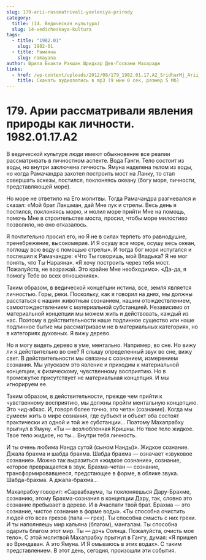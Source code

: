 ```yaml
---
slug: 179-arii-rassmatrivali-yavleniya-prirody
category:
  title: (14. Ведическая культура)
  slug: 14-vedicheskaya-kultura
tags:
  - title: "1982.01"
    slug: 1982-01
  - title: Рамаяна
    slug: ramayana
author: Шрила Бхакти Ракшак Шридхар Дев-Госвами Махарадж
links:
  - href: /wp-content/uploads/2012/08/179_1982.01.17.A2_SridharMj_Arii_rassmatrivali_yavleniya_prirody_kak_lichnosti.mp3
    title: Скачать аудиозапись в mp3 (9 мин 0 сек, размер 5 Мб)
---
```


# 179. Арии рассматривали явления природы как личности. 1982.01.17.A2

В ведической культуре люди имеют обыкновение все реалии рассматривать в личностном аспекте. Вода Ганги. Тело состоит из воды, но внутри заключена личность. Ямуна наделена телом из воды, но когда Рамачандра захотел построить мост на Ланку, то стал совершать аскезы, постился, поклоняясь океану (богу моря, личности, представляющей море).

Но море не ответило на Его молитвы. Тогда Рамачандра разгневался и сказал: «Мой брат Лакшман, дай Мне лук и стрелы. Весь день я постился, поклоняясь морю, и молил море прийти Мне на помощь, помочь Мне в строительстве моста, просил, чтобы море милостиво позволило, но оно отказалось.

Я почтительно просил его, но Я не в силах терпеть это равнодушие, пренебрежение, высокомерие. И Я осушу все море, осушу весь океан, поглощу всю воду с помощью стрелы». И тогда бог моря испугался и поспешил к Рамачандре: «Что Ты говоришь, мой Владыка? Я не мог понять, что Ты Нараяна». «Я хочу построить через тебя мост. Пожалуйста, не возражай. Это крайне Мне необходимо». «Да-да, я помогу Тебе во всех отношениях».

Таким образом, в ведической концепции истина, все, земля является личностью. Горы, реки. Поскольку, как я говорил на днях, мы должны расстаться с нашим животным сознанием, нашим отождествлением, самоотождествлением с материальной субстанцией. Независимо от материальной концепции мы можем жить и действовать, каждый из нас. Поэтому в действительности наше подлинное существо или наше подлинное бытие мы рассматриваем не в материальных категориях, но в категориях духовных. Я вижу дерево.

Но я могу видеть дерево в уме, ментально. Например, во сне. Но вижу ли я действительно во сне? Я слышу определенный звук во сне, вижу свет. В действительности мы связаны с сознанием, измерением сознания. Мы упускаем это явление и приходим к материальной концепции, к физическому, чувственному восприятию. Но в промежутке присутствует не материальная концепция. И мы игнорируем ее.

Таким образом, в действительности, прежде чем прийти к чувственному восприятию, мы должны пройти ментальную концепцию. Это чид-абхас. И, говоря более точно, это четан (сознание). Когда мы сумеем жить в мире сознания, где субъект и объект оба состоят практически из одной и той же субстанции… Поэтому Махапрабху прыгнул в Ямуну. «Ты — возлюбленная Кришны. Но твое тело жидкое. Твое тело жидкое, но ты… Внутри тебя личность.

И ты очень любима Нанда сутой (сыном Нанды)». Жидкое сознание. Джала брахма и шабда брахма. Шабда брахма — означает «звуковое сознание». Можно так выразиться «жидкое сознание», сознание, которое превращается в звук. Брахма-четан — сознание, трансформировавшееся, предстающее в форме, в облике звука. Шабда-брахма. А джала-брахма…

Махапрабху говорит: «Сарвабхаума, ты поклоняешься Дару-Брахме, сознанию, этому Брахма-сознания в концепции Дару, так, словно это сознание пребывает в дереве. И в Ачаспати твой брат. Брахма — это сознание, чистое сознание в форме воды». «Ты способна очистить людей ото всех грехов (папа — грех). Ты способна смысть с них грехи. И ты наполняешь мир кальяна (благом), мангалам. Ты способна одарить благом этот мир. Ты — дочь Солнца. Пожалуйста, очисть мое тело». С этой молитвой Махапрабху прыгнул в Гангу, думая: «Я пришел во Вриндаван. А это Ямуна. И Я омываюсь в этих водах». С таким представлением. В этот день, сегодня, произошли эти события.

